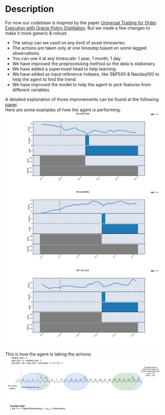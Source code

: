 # Description
For now our codebase is inspired by the paper [Universal Trading for Order Execution with Oracle Policy Distillation](https://arxiv.org/abs/2103.10860). 
But we made a few changes to make it more generic & robust:
* The setup can we used on any kind of asset timeseries.
* The actions are taken only at one timestep based on some lagged observations.
* You can use it at any timescale: 1 year, 1 month, 1 day
* We have improved the preprocessing method so the data is stationary.
* We have added a supervised head to help learning.
* We have added as input reference indexes, like S&P500 & Nasdaq100 to help the agent to find the trend.
* We have improved the model to help the agent to pick features from different variables.

A detailed explanation of those improvements can be found at the following [paper]().
<br>Here are some examples of how the agent is performing:
![graph2](../../images/graph1_opds.png)
![graph3](../../images/graph2_opds.png)
![graph4](../../images/graph3_opds.png)

This is how the agent is taking the actions:
![actions](../../images/window_logic.jpg)

